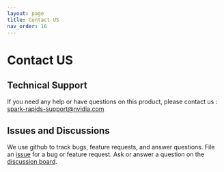```yaml
---
layout: page
title: Contact US
nav_order: 16
---
```

# Contact US

## Technical Support
If you need any help or have questions on this product, please contact us :
<a href="mailto:spark-rapids-support@nvidia.com">spark-rapids-support@nvidia.com</a>
## Issues and Discussions
We use github to track bugs, feature requests, and answer questions. File an
[issue](https://github.com/NVIDIA/spark-rapids/issues/new/choose) for a bug or feature request. Ask
or answer a question on the [discussion board](https://github.com/NVIDIA/spark-rapids/discussions).